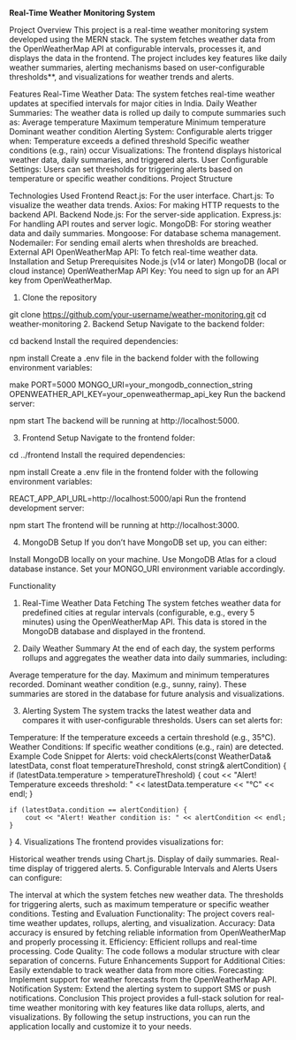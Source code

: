**Real-Time Weather Monitoring System**


Project Overview
This project is a real-time weather monitoring system developed using the MERN stack. The system fetches weather data from the OpenWeatherMap API at configurable intervals, processes it, and displays the data in the frontend. The project includes key features like daily weather summaries, alerting mechanisms based on user-configurable thresholds**, and visualizations for weather trends and alerts.

Features
Real-Time Weather Data: The system fetches real-time weather updates at specified intervals for major cities in India.
Daily Weather Summaries: The weather data is rolled up daily to compute summaries such as:
Average temperature
Maximum temperature
Minimum temperature
Dominant weather condition
Alerting System: Configurable alerts trigger when:
Temperature exceeds a defined threshold
Specific weather conditions (e.g., rain) occur
Visualizations: The frontend displays historical weather data, daily summaries, and triggered alerts.
User Configurable Settings: Users can set thresholds for triggering alerts based on temperature or specific weather conditions.
Project Structure

Technologies Used
Frontend
React.js: For the user interface.
Chart.js: To visualize the weather data trends.
Axios: For making HTTP requests to the backend API.
Backend
Node.js: For the server-side application.
Express.js: For handling API routes and server logic.
MongoDB: For storing weather data and daily summaries.
Mongoose: For database schema management.
Nodemailer: For sending email alerts when thresholds are breached.
External API
OpenWeatherMap API: To fetch real-time weather data.
Installation and Setup
Prerequisites
Node.js (v14 or later)
MongoDB (local or cloud instance)
OpenWeatherMap API Key: You need to sign up for an API key from OpenWeatherMap.
1. Clone the repository

git clone https://github.com/your-username/weather-monitoring.git
cd weather-monitoring
2. Backend Setup
Navigate to the backend folder:


cd backend
Install the required dependencies:


npm install
Create a .env file in the backend folder with the following environment variables:

make
PORT=5000
MONGO_URI=your_mongodb_connection_string
OPENWEATHER_API_KEY=your_openweathermap_api_key
Run the backend server:


npm start
The backend will be running at http://localhost:5000.

3. Frontend Setup
Navigate to the frontend folder:


cd ../frontend
Install the required dependencies:


npm install
Create a .env file in the frontend folder with the following environment variables:


REACT_APP_API_URL=http://localhost:5000/api
Run the frontend development server:


npm start
The frontend will be running at http://localhost:3000.

4. MongoDB Setup
If you don’t have MongoDB set up, you can either:

Install MongoDB locally on your machine.
Use MongoDB Atlas for a cloud database instance.
Set your MONGO_URI environment variable accordingly.

Functionality
1. Real-Time Weather Data Fetching
The system fetches weather data for predefined cities at regular intervals (configurable, e.g., every 5 minutes) using the OpenWeatherMap API. This data is stored in the MongoDB database and displayed in the frontend.

2. Daily Weather Summary
At the end of each day, the system performs rollups and aggregates the weather data into daily summaries, including:

Average temperature for the day.
Maximum and minimum temperatures recorded.
Dominant weather condition (e.g., sunny, rainy).
These summaries are stored in the database for future analysis and visualizations.

3. Alerting System
The system tracks the latest weather data and compares it with user-configurable thresholds. Users can set alerts for:

Temperature: If the temperature exceeds a certain threshold (e.g., 35°C).
Weather Conditions: If specific weather conditions (e.g., rain) are detected.
Example Code Snippet for Alerts:
void checkAlerts(const WeatherData& latestData, const float temperatureThreshold, const string& alertCondition) {
    if (latestData.temperature > temperatureThreshold) {
        cout << "Alert! Temperature exceeds threshold: " << latestData.temperature << "°C" << endl;
    }

    if (latestData.condition == alertCondition) {
        cout << "Alert! Weather condition is: " << alertCondition << endl;
    }
}
4. Visualizations
The frontend provides visualizations for:

Historical weather trends using Chart.js.
Display of daily summaries.
Real-time display of triggered alerts.
5. Configurable Intervals and Alerts
Users can configure:

The interval at which the system fetches new weather data.
The thresholds for triggering alerts, such as maximum temperature or specific weather conditions.
Testing and Evaluation
Functionality: The project covers real-time weather updates, rollups, alerting, and visualization.
Accuracy: Data accuracy is ensured by fetching reliable information from OpenWeatherMap and properly processing it.
Efficiency: Efficient rollups and real-time processing.
Code Quality: The code follows a modular structure with clear separation of concerns.
Future Enhancements
Support for Additional Cities: Easily extendable to track weather data from more cities.
Forecasting: Implement support for weather forecasts from the OpenWeatherMap API.
Notification System: Extend the alerting system to support SMS or push notifications.
Conclusion
This project provides a full-stack solution for real-time weather monitoring with key features like data rollups, alerts, and visualizations. By following the setup instructions, you can run the application locally and customize it to your needs.
